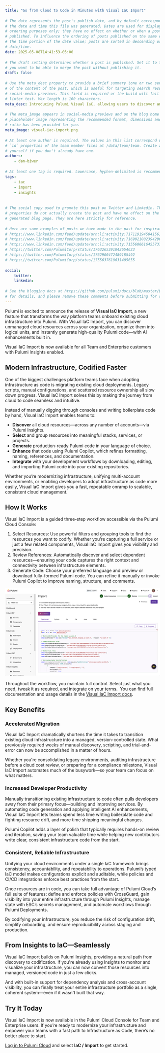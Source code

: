 ```yaml
---
title: "Go from Cloud to Code in Minutes with Visual IaC Import"

# The date represents the post's publish date, and by default corresponds with
# the date and time this file was generated. Dates are used for display and
# ordering purposes only; they have no effect on whether or when a post is
# published. To influence the ordering of posts published on the same date, use
# the time portion of the date value; posts are sorted in descending order by
# date/time.
date: 2025-05-08T14:41:53-05:00

# The draft setting determines whether a post is published. Set it to true if
# you want to be able to merge the post without publishing it.
draft: false

# Use the meta_desc property to provide a brief summary (one or two sentences)
# of the content of the post, which is useful for targeting search results or
# social-media previews. This field is required or the build will fail the
# linter test. Max length is 160 characters.
meta_desc: Introducing Pulumi Visual IaC, allowing users to discover and codify their existing cloud infrastructure.

# The meta_image appears in social-media previews and on the blog home page. A
# placeholder image representing the recommended format, dimensions and aspect
# ratio has been provided for you.
meta_image: visual-iac-import.png

# At least one author is required. The values in this list correspond with the
# `id` properties of the team member files at /data/team/team. Create a file for
# yourself if you don't already have one.
authors:
    - dan-biwer

# At least one tag is required. Lowercase, hyphen-delimited is recommended.
tags:
    - iac
    - import
    - insights


# The social copy used to promote this post on Twitter and Linkedin. These
# properties do not actually create the post and have no effect on the
# generated blog page. They are here strictly for reference.

# Here are some examples of posts we have made in the past for inspiration:
# https://www.linkedin.com/feed/update/urn:li:activity:7171191945841561601
# https://www.linkedin.com/feed/update/urn:li:activity:7169021002394296320
# https://www.linkedin.com/feed/update/urn:li:activity:7155606616455737345
# https://twitter.com/PulumiCorp/status/1763265391042654623
# https://twitter.com/PulumiCorp/status/1762900472489185492
# https://twitter.com/PulumiCorp/status/1755637618631405655

social:
    twitter:
    linkedin:

# See the blogging docs at https://github.com/pulumi/docs/blob/master/BLOGGING.md
# for details, and please remove these comments before submitting for review.
---
```


Pulumi is excited to announce the release of **Visual IaC Import**, a new feature that transforms the way platform teams onboard existing cloud infrastructure into Pulumi. With Visual IaC Import, you can discover unmanaged cloud resources across your organization, organize them into logical units, and instantly generate high-quality Pulumi code—with AI enhancements built in.

Visual IaC Import is now available for all Team and Enterprise customers with Pulumi Insights enabled.

## Modern Infrastructure, Codified Faster

One of the biggest challenges platform teams face when adopting infrastructure as code is migrating existing cloud deployments. Legacy scripts, manual configurations, and scattered resource ownership all slow down progress. Visual IaC Import solves this by making the journey from cloud to code seamless and intuitive.

Instead of manually digging through consoles and writing boilerplate code by hand, Visual IaC Import enables teams to:

* **Discover** all cloud resources—across any number of accounts—via Pulumi Insights.
* **Select** and group resources into meaningful stacks, services, or projects.
* **Generate** production-ready Pulumi code in your language of choice.
* **Enhance** that code using Pulumi Copilot, which refines formatting, naming, references, and documentation.
* **Integrate** with your development workflows by downloading, editing, and importing Pulumi code into your existing repositories.

Whether you’re modernizing infrastructure, unifying multi-account environments, or enabling developers to adopt infrastructure as code more easily, Visual IaC Import gives you a fast, repeatable onramp to scalable, consistent cloud management.

## How It Works

Visual IaC Import is a guided three-step workflow accessible via the Pulumi Cloud Console:

1. Select Resources: Use powerful filters and grouping tools to find the resources you want to codify. Whether you're capturing a full service or just a few related components, Visual IaC Import gives you visibility and precision.
2. Review References: Automatically discover and select dependent resources—ensuring your code captures the right context and connectivity between infrastructure elements.
3. Generate Code: Choose your preferred language and preview or download fully-formed Pulumi code. You can refine it manually or invoke Pulumi Copilot to improve naming, structure, and comments.

![Visual IaC Code Generation](visual-iac-import.png)

Throughout the workflow, you maintain full control. Select just what you need, tweak it as required, and integrate on your terms.  You can find full documentation and usage details in the [Visual IaC Import docs](https://www.pulumi.com/docs/pulumi-cloud/import/).

## Key Benefits

### Accelerated Migration

Visual IaC Import dramatically shortens the time it takes to transition existing cloud infrastructure into a managed, version-controlled state. What previously required weeks of manual discovery, scripting, and trial-and-error can now be accomplished in a matter of hours.

Whether you're consolidating legacy environments, auditing infrastructure before a cloud cost review, or preparing for a compliance milestone, Visual IaC Import automates much of the busywork—so your team can focus on what matters.

### Increased Developer Productivity

Manually transitioning existing infrastructure to code often pulls developers away from their primary focus—building and improving services. By automating code generation and applying intelligent AI enhancements, Visual IaC Import lets teams spend less time writing boilerplate code and fighting resource drift, and more time shipping meaningful changes.
  
Pulumi Copilot adds a layer of polish that typically requires hands-on review and iteration, saving your team valuable time while helping new contributors write clear, consistent infrastructure code from the start.

### Consistent, Reliable Infrastructure

Unifying your cloud environments under a single IaC framework brings consistency, accountability, and repeatability to operations. Pulumi’s typed IaC model makes configurations explicit and auditable, while policies and CI/CD integrations enforce best practices from the start.  

Once resources are in code, you can take full advantage of Pulumi Cloud’s full suite of features: define and enforce policies with CrossGuard, gain visibility into your entire infrastructure through Pulumi Insights, manage state with ESC’s secrets management, and automate workflows through Pulumi Deployments.

By codifying your infrastructure, you reduce the risk of configuration drift, simplify onboarding, and ensure reproducibility across staging and production.

## From Insights to IaC—Seamlessly

Visual IaC Import builds on Pulumi Insights, providing a natural path from discovery to codification. If you're already using Insights to monitor and visualize your infrastructure, you can now convert those resources into managed, versioned code in just a few clicks.

And with built-in support for dependency analysis and cross-account visibility, you can finally treat your entire infrastructure portfolio as a single, coherent system—even if it wasn't built that way.

## Try It Today

Visual IaC Import is now available in the Pulumi Cloud Console for Team and Enterprise users. If you’re ready to modernize your infrastructure and empower your teams with a fast path to Infrastructure as Code, there’s no better place to start.

[Log in to Pulumi Cloud](https://app.pulumi.com/) and select **IaC / Import** to get started.
